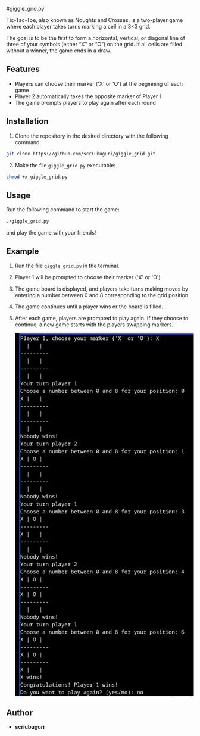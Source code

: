 #giggle_grid.py

Tic-Tac-Toe, also known as Noughts and Crosses, is a two-player game where each player takes turns marking a cell in a 3×3 grid.

The goal is to be the first to form a horizontal, vertical, or diagonal line of three of your symbols (either “X” or “O”) on the grid. If all cells are filled without a winner, the game ends in a draw.

## Features

- Players can choose their marker ('X' or 'O') at the beginning of each game
- Player 2 automatically takes the opposite marker of Player 1
- The game prompts players to play again after each round

## Installation

1. Clone the repository in the desired directory with the following command:

```bash
git clone https://github.com/scriubuguri/giggle_grid.git
```

2. Make the file `giggle_grid.py` executable:

```bash
chmod +x giggle_grid.py
```

## Usage

Run the following command to start the game:

```bash
./giggle_grid.py
```

and play the game with your friends!

## Example

1. Run the file `giggle_grid.py` in the terminal.
2. Player 1 will be prompted to choose their marker ('X' or 'O').
3. The game board is displayed, and players take turns making moves by entering a number between 0 and 8 corresponding to the grid position.
4. The game continues until a player wins or the board is filled.
5. After each game, players are prompted to play again. If they choose to continue, a new game starts with the players swapping markers.

    ![](tictactoe.png)

## Author

- **scriubuguri**




